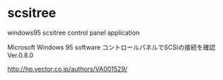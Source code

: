 # scsitree
windows95 scsitree control panel application

Microsoft Windows 95 software	コントロールパネルでSCSIの接続を確認	Ver.0.8.0<p>
http://hp.vector.co.jp/authors/VA001529/<p>

